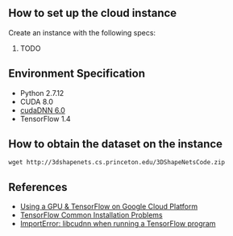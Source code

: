## How to set up the cloud instance
Create an instance with the following specs:
1. TODO

## Environment Specification
* Python 2.7.12
* CUDA 8.0
* [cudaDNN 6.0](https://developer.nvidia.com/rdp/cudnn-download)
* TensorFlow 1.4

## How to obtain the dataset on the instance
```shell
wget http://3dshapenets.cs.princeton.edu/3DShapeNetsCode.zip 
```

## References
* [Using a GPU & TensorFlow on Google Cloud Platform](https://medium.com/google-cloud/using-a-gpu-tensorflow-on-google-cloud-platform-1a2458f42b0)
* [TensorFlow Common Installation Problems](https://www.tensorflow.org/install/install_linux#common_installation_problems)
* [ImportError: libcudnn when running a TensorFlow program](https://stackoverflow.com/questions/41991101/importerror-libcudnn-when-running-a-tensorflow-program)
